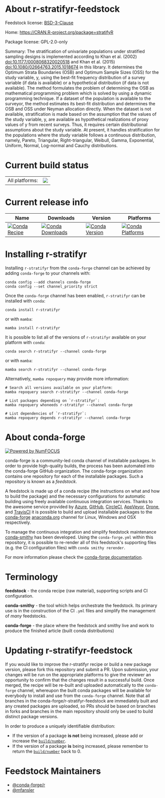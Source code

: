 About r-stratifyr-feedstock
===========================

Feedstock license: [BSD-3-Clause](https://github.com/conda-forge/r-stratifyr-feedstock/blob/main/LICENSE.txt)

Home: https://CRAN.R-project.org/package=stratifyR

Package license: GPL-2.0-only

Summary: The stratification of univariate populations under stratified sampling designs is implemented according to Khan et al. (2002) <doi:10.1177/0008068320020518> and Khan et al. (2015) <doi:10.1080/02664763.2015.1018674> in this library. It determines the Optimum Strata Boundaries (OSB) and Optimum Sample Sizes (OSS) for the study variable, y, using the best-fit frequency distribution of a survey variable (if data is available) or a hypothetical distribution (if data is not available). The method formulates the problem of determining the OSB as mathematical programming problem which is solved by using a dynamic programming technique. If a dataset of the population is available to the surveyor, the method estimates its best-fit distribution and determines the OSB and OSS under Neyman allocation directly. When the dataset is not available, stratification is made based on the assumption that the values of the study variable, y, are available as hypothetical realizations of proxy values of y from recent surveys. Thus, it requires certain distributional assumptions about the study variable. At present, it handles stratification for the populations where the study variable follows a continuous distribution, namely, Pareto, Triangular, Right-triangular, Weibull, Gamma, Exponential, Uniform, Normal, Log-normal and Cauchy distributions.

Current build status
====================


<table><tr><td>All platforms:</td>
    <td>
      <a href="https://dev.azure.com/conda-forge/feedstock-builds/_build/latest?definitionId=14899&branchName=main">
        <img src="https://dev.azure.com/conda-forge/feedstock-builds/_apis/build/status/r-stratifyr-feedstock?branchName=main">
      </a>
    </td>
  </tr>
</table>

Current release info
====================

| Name | Downloads | Version | Platforms |
| --- | --- | --- | --- |
| [![Conda Recipe](https://img.shields.io/badge/recipe-r--stratifyr-green.svg)](https://anaconda.org/conda-forge/r-stratifyr) | [![Conda Downloads](https://img.shields.io/conda/dn/conda-forge/r-stratifyr.svg)](https://anaconda.org/conda-forge/r-stratifyr) | [![Conda Version](https://img.shields.io/conda/vn/conda-forge/r-stratifyr.svg)](https://anaconda.org/conda-forge/r-stratifyr) | [![Conda Platforms](https://img.shields.io/conda/pn/conda-forge/r-stratifyr.svg)](https://anaconda.org/conda-forge/r-stratifyr) |

Installing r-stratifyr
======================

Installing `r-stratifyr` from the `conda-forge` channel can be achieved by adding `conda-forge` to your channels with:

```
conda config --add channels conda-forge
conda config --set channel_priority strict
```

Once the `conda-forge` channel has been enabled, `r-stratifyr` can be installed with `conda`:

```
conda install r-stratifyr
```

or with `mamba`:

```
mamba install r-stratifyr
```

It is possible to list all of the versions of `r-stratifyr` available on your platform with `conda`:

```
conda search r-stratifyr --channel conda-forge
```

or with `mamba`:

```
mamba search r-stratifyr --channel conda-forge
```

Alternatively, `mamba repoquery` may provide more information:

```
# Search all versions available on your platform:
mamba repoquery search r-stratifyr --channel conda-forge

# List packages depending on `r-stratifyr`:
mamba repoquery whoneeds r-stratifyr --channel conda-forge

# List dependencies of `r-stratifyr`:
mamba repoquery depends r-stratifyr --channel conda-forge
```


About conda-forge
=================

[![Powered by
NumFOCUS](https://img.shields.io/badge/powered%20by-NumFOCUS-orange.svg?style=flat&colorA=E1523D&colorB=007D8A)](https://numfocus.org)

conda-forge is a community-led conda channel of installable packages.
In order to provide high-quality builds, the process has been automated into the
conda-forge GitHub organization. The conda-forge organization contains one repository
for each of the installable packages. Such a repository is known as a *feedstock*.

A feedstock is made up of a conda recipe (the instructions on what and how to build
the package) and the necessary configurations for automatic building using freely
available continuous integration services. Thanks to the awesome service provided by
[Azure](https://azure.microsoft.com/en-us/services/devops/), [GitHub](https://github.com/),
[CircleCI](https://circleci.com/), [AppVeyor](https://www.appveyor.com/),
[Drone](https://cloud.drone.io/welcome), and [TravisCI](https://travis-ci.com/)
it is possible to build and upload installable packages to the
[conda-forge](https://anaconda.org/conda-forge) [anaconda.org](https://anaconda.org/)
channel for Linux, Windows and OSX respectively.

To manage the continuous integration and simplify feedstock maintenance
[conda-smithy](https://github.com/conda-forge/conda-smithy) has been developed.
Using the ``conda-forge.yml`` within this repository, it is possible to re-render all of
this feedstock's supporting files (e.g. the CI configuration files) with ``conda smithy rerender``.

For more information please check the [conda-forge documentation](https://conda-forge.org/docs/).

Terminology
===========

**feedstock** - the conda recipe (raw material), supporting scripts and CI configuration.

**conda-smithy** - the tool which helps orchestrate the feedstock.
                   Its primary use is in the construction of the CI ``.yml`` files
                   and simplify the management of *many* feedstocks.

**conda-forge** - the place where the feedstock and smithy live and work to
                  produce the finished article (built conda distributions)


Updating r-stratifyr-feedstock
==============================

If you would like to improve the r-stratifyr recipe or build a new
package version, please fork this repository and submit a PR. Upon submission,
your changes will be run on the appropriate platforms to give the reviewer an
opportunity to confirm that the changes result in a successful build. Once
merged, the recipe will be re-built and uploaded automatically to the
`conda-forge` channel, whereupon the built conda packages will be available for
everybody to install and use from the `conda-forge` channel.
Note that all branches in the conda-forge/r-stratifyr-feedstock are
immediately built and any created packages are uploaded, so PRs should be based
on branches in forks and branches in the main repository should only be used to
build distinct package versions.

In order to produce a uniquely identifiable distribution:
 * If the version of a package **is not** being increased, please add or increase
   the [``build/number``](https://docs.conda.io/projects/conda-build/en/latest/resources/define-metadata.html#build-number-and-string).
 * If the version of a package **is** being increased, please remember to return
   the [``build/number``](https://docs.conda.io/projects/conda-build/en/latest/resources/define-metadata.html#build-number-and-string)
   back to 0.

Feedstock Maintainers
=====================

* [@conda-forge/r](https://github.com/orgs/conda-forge/teams/r/)
* [@mfansler](https://github.com/mfansler/)

